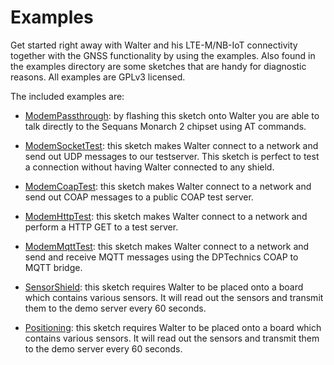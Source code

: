 # Examples

Get started right away with Walter and his LTE-M/NB-IoT connectivity together
with the GNSS functionality by using the examples. Also found in the examples 
directory are some sketches that are handy for diagnostic reasons. All examples
are GPLv3 licensed.

The included examples are:
 - [ModemPassthrough](ModemPassthrough/): by flashing this sketch onto Walter
   you are able to talk directly to the Sequans Monarch 2 chipset using AT
   commands.

 - [ModemSocketTest](ModemSocketTest/): this sketch makes Walter connect to a network and
   send out UDP messages to our testserver. This sketch is perfect to test a
   connection without having Walter connected to any shield.

 - [ModemCoapTest](ModemCoapTest/): this sketch makes Walter connect to a network and
   send out COAP messages to a public COAP test server.

 - [ModemHttpTest](ModemHttpTest/): this sketch makes Walter connect to a network and
   perform a HTTP GET to a test server.

 - [ModemMqttTest](ModemMqttTest/): this sketch makes Walter connect to a network and
   send and receive MQTT messages using the DPTechnics COAP to MQTT bridge.

 - [SensorShield](SensorShield/): this sketch requires Walter to be placed onto
   a board which contains various sensors. It will read out the sensors and
   transmit them to the demo server every 60 seconds.

 - [Positioning](Positioning/): this sketch requires Walter to be placed onto
   a board which contains various sensors. It will read out the sensors and
   transmit them to the demo server every 60 seconds.
